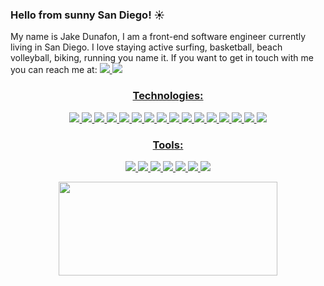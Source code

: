 ### Hello from sunny San Diego! ☀️

My name is Jake Dunafon, I am a front-end software engineer currently living in San Diego. I love staying active surfing, basketball, beach volleyball, biking, running you name it. If you want to get in touch with me you can reach me at: <a href="mailto:jlad795@gmail.com">
<img src="https://img.shields.io/badge/Gmail-D14836?style=for-the-badge&logo=gmail&logoColor=white" /> <a href="https://www.linkedin.com/in/jacob-dunafon/"> <img src="https://img.shields.io/badge/LinkedIn-0077B5?style=for-the-badge&logo=linkedin&logoColor=white" />


<h3 align='center'> Technologies: </h3>
<p align='center'>
  <img src="https://img.shields.io/badge/javascript-%23323330.svg?style=for-the-badge&logo=javascript&logoColor=%23F7DF1E" />
  <img src="https://img.shields.io/badge/react-%2320232a.svg?style=for-the-badge&logo=react&logoColor=%2361DAFB" />
  <img src="https://img.shields.io/badge/React_Router-CA4245?style=for-the-badge&logo=react-router&logoColor=white" />
  <img src="https://img.shields.io/badge/Socket.io-black?style=for-the-badge&logo=socket.io&badgeColor=010101" />
  <img src="https://img.shields.io/badge/html5-%23E34F26.svg?style=for-the-badge&logo=html5&logoColor=white" />
  <img src="https://img.shields.io/badge/CSS3-1572B6?style=for-the-badge&logo=css3&logoColor=white" />
  <img src="https://img.shields.io/badge/git-%23F05033.svg?style=for-the-badge&logo=git&logoColor=white" />
  <img src="https://img.shields.io/badge/NPM-%23000000.svg?style=for-the-badge&logo=npm&logoColor=white" />
  <img src="https://img.shields.io/badge/node.js-6DA55F?style=for-the-badge&logo=node.js&logoColor=white" />
  <img src="https://img.shields.io/badge/-mocha-%238D6748?style=for-the-badge&logo=mocha&logoColor=white" />
  <img src="https://img.shields.io/badge/chai-A30701?style=for-the-badge&logo=chai&logoColor=white" />
  <img src="https://img.shields.io/badge/-cypress-%23E5E5E5?style=for-the-badge&logo=cypress&logoColor=058a5e" />
  <img src="https://img.shields.io/badge/postgres-%23316192.svg?style=for-the-badge&logo=postgresql&logoColor=white" />
  <img src="https://img.shields.io/badge/Knex-6e8561?style=for-the-badge=&logo=knex&logoColor=white" />
  <img src="https://img.shields.io/badge/express.js-%23404d59.svg?style=for-the-badge&logo=express&logoColor=%2361DAFB" />
  <img src="https://img.shields.io/badge/heroku-%23430098.svg?style=for-the-badge&logo=heroku&logoColor=white" />
</p>
  
<h3 align='center'> Tools: </h3>
<p align='center'>
  <img src="https://img.shields.io/badge/github-%23121011.svg?style=for-the-badge&logo=github&logoColor=white" />
  <img src="https://img.shields.io/badge/Visual%20Studio%20Code-0078d7.svg?style=for-the-badge&logo=visual-studio-code&logoColor=white" />
  <img src="https://img.shields.io/badge/Atom-%2366595C.svg?style=for-the-badge&logo=atom&logoColor=white" />
  <img src="https://img.shields.io/badge/Slack-4A154B?style=for-the-badge&logo=slack&logoColor=white" />
  <img src="https://img.shields.io/badge/Postman-FF6C37?style=for-the-badge&logo=Postman&logoColor=white" />
  <img src="https://img.shields.io/badge/Google%20Chrome-4285F4?style=for-the-badge&logo=GoogleChrome&logoColor=white" />
  <img src="https://img.shields.io/badge/figma-%23F24E1E.svg?style=for-the-badge&logo=figma&logoColor=white" />
</p>
 
<p align='center'>
  <img height="150" width="350" src="https://github-readme-stats.vercel.app/api?username=J-Dunny&theme=merko">
</p>
<!--

- 🔭 I’m currently working on ...
- 🌱 I’m currently learning ...
- 👯 I’m looking to collaborate on ...
- 🤔 I’m looking for help with ...
- 💬 Ask me about ...
- 📫 How to reach me: ...
- 😄 Pronouns: ...
- ⚡ Fun fact: ...



<sup>
<h1 align='center'>
console.log("Hello, World! I'm Geena.");
<h3 align='center'>
I love all things travel, film, and technology.
</h3>
<br>

<p align='center'>
<img height="150" width="350" src="https://github-readme-stats.vercel.app/api?username=gjax78&theme=merko">
</p>
</h1>


<h3 align='center'> To reach me: </h3>
<p align='center'>
<a href="mailto:gjacks303@gmail.com">
<img src="https://img.shields.io/badge/Gmail-445c36?style=for-the-badge=&logo=gmail&logoColor=white" />
<a href="https://www.linkedin.com/in/geena-jackson/">
<img src="https://img.shields.io/badge/LinkedIn-6e8561?style=for-the-badge=&logo=linkedin&logoColor=white" />
</p>

<hr>

<h3 align='center'> Languages: </h3>
<p align='center'>
<img src="https://img.shields.io/badge/JavaScript-6e8561?style=for-the-badge=&logo=javascript&logoColor=white" />
<img src="https://img.shields.io/badge/html5%20-445c36.svg?&style=for-the-badge=&logo=html5&logoColor=white" />
<img src="https://img.shields.io/badge/css3%20-9cb38f.svg?&style=for-the-badge=&logo=css3&logoColor=white" />
</p>

<h3 align='center'> Frameworks & Libraries: </h3>
<p align='center'>
<img src="https://img.shields.io/badge/node.js-9cb38f?style=for-the-badge=&logo=node.js&logoColor=white" />
<img src="https://img.shields.io/badge/Mocha-445c36?style=for-the-badge=&logo=Mocha&logoColor=white" />
<img src="https://img.shields.io/badge/chai-6e8561?style=for-the-badge=&logo=chai&logoColor=white" />
<img src="https://img.shields.io/badge/React-9cb38f?style=for-the-badge=&logo=react&logoColor=white" />
<img src="https://img.shields.io/badge/Cypress-6e8561?style=for-the-badge=&logo=cypress&logoColor=white" />
</p>

<h3 align='center'> Tools: </h3>
<p align='center'>
<img src="https://img.shields.io/badge/github-6e8561.svg?style=for-the-badge=&logo=github&logoColor=white" />
<img src="https://img.shields.io/badge/git-9cb38f.svg?style=for-the-badge=&logo=git&logoColor=white" />
<img src="https://img.shields.io/badge/npm-445c36?style=for-the-badge=&logo=npm&logoColor=white" />
<img src="https://img.shields.io/badge/Atom-9cb38f.svg?&style=for-the-badge=&logo=atom&logoColor=white" />
<img src="https://img.shields.io/badge/Slack-6e8561.svg?&style=for-the-badge=&logo=slack&logoColor=white" />
<img src="https://img.shields.io/badge/Salesforce-445c36?style=for-the-badge=&logo=Salesforce&logoColor=white" />
<img src="https://img.shields.io/badge/Postman-6e8561?style=for-the-badge=&logo=Postman&logoColor=white" />

<h3 align='center'> Processes: </h3>
<p align='center'>
  <img src="https://img.shields.io/badge/OOP%20-445c36.svg?&style=for-the-badge=&logo=OOP&logoColor=white" />
  <img src="https://img.shields.io/badge/TDD%20-9cb38f.svg?&style=for-the-badge=&logo=TDD&logoColor=white" />
  <img src="https://img.shields.io/badge/REST%20-6e8561.svg?&style=for-the-badge=&logo=REST&logoColor=white" />
</p>


-->

